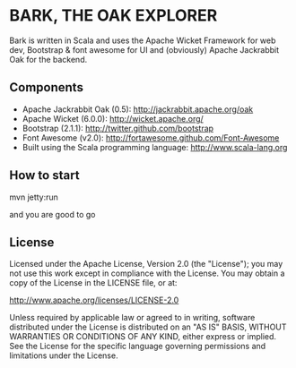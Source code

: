 BARK, THE OAK EXPLORER
=======================

Bark is written in Scala and uses the Apache Wicket Framework for web dev, Bootstrap & font awesome for UI and (obviously) Apache Jackrabbit Oak for the backend.

Components
----------

 * Apache Jackrabbit Oak (0.5): http://jackrabbit.apache.org/oak
 * Apache Wicket (6.0.0): http://wicket.apache.org/
 * Bootstrap (2.1.1): http://twitter.github.com/bootstrap
 * Font Awesome (v2.0): http://fortawesome.github.com/Font-Awesome
 * Built using the Scala programming language: http://www.scala-lang.org

How to start
------------
  mvn jetty:run 
  
and you are good to go



License
-------

Licensed under the Apache License, Version 2.0 (the "License");
you may not use this work except in compliance with the License.
You may obtain a copy of the License in the LICENSE file, or at:

   http://www.apache.org/licenses/LICENSE-2.0

Unless required by applicable law or agreed to in writing, software
distributed under the License is distributed on an "AS IS" BASIS,
WITHOUT WARRANTIES OR CONDITIONS OF ANY KIND, either express or implied.
See the License for the specific language governing permissions and
limitations under the License.
